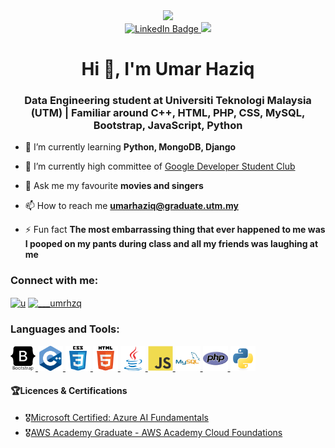 <div id="header" align="center">
  <img src="https://media.giphy.com/media/3oKIPeSlkkwh3Pt6A8/giphy.gif" width="200"/>
</div>

<div id="badges" align="center">
  <a href="https://www.linkedin.com/in/umar-haziq-75805b226/">
    <img src="https://img.shields.io/badge/LinkedIn-blue?style=for-the-badge&logo=linkedin&logoColor=white" alt="LinkedIn Badge"/>
  </a>
<a href="">
    <img src="https://img.shields.io/badge/-ePortfolio-yellowgreen?style=for-the-badge"/>
  </a>
</div>
  




<h1 align="center">Hi 👋, I'm Umar Haziq</h1>
<h3 align="center">Data Engineering student at Universiti Teknologi Malaysia (UTM) | Familiar around C++, HTML, PHP, CSS, MySQL, Bootstrap, JavaScript, Python</h3>

- 🌱 I’m currently learning **Python, MongoDB, Django**

- 🤝 I’m currently high committee of [Google Developer Student Club](https://gdsc.community.dev/universiti-teknologi-malaysia/)

- 💬 Ask me my favourite **movies and singers**

- 📫 How to reach me **umarhaziq@graduate.utm.my**

- ⚡ Fun fact **The most embarrassing thing that ever happened to me was I pooped on my pants during class and all my friends was laughing at me**

<h3 align="left">Connect with me:</h3>
<p align="left">
<a href="https://linkedin.com/in/u" target="blank"><img align="center" src="https://raw.githubusercontent.com/rahuldkjain/github-profile-readme-generator/master/src/images/icons/Social/linked-in-alt.svg" alt="u" height="30" width="40" /></a>
<a href="https://instagram.com/___umrhzq" target="blank"><img align="center" src="https://raw.githubusercontent.com/rahuldkjain/github-profile-readme-generator/master/src/images/icons/Social/instagram.svg" alt="___umrhzq" height="30" width="40" /></a>
</p>

<h3 align="left">Languages and Tools:</h3>
<p align="left"> <a href="https://getbootstrap.com" target="_blank" rel="noreferrer"> <img src="https://raw.githubusercontent.com/devicons/devicon/master/icons/bootstrap/bootstrap-plain-wordmark.svg" alt="bootstrap" width="40" height="40"/> </a> <a href="https://www.w3schools.com/cpp/" target="_blank" rel="noreferrer"> <img src="https://raw.githubusercontent.com/devicons/devicon/master/icons/cplusplus/cplusplus-original.svg" alt="cplusplus" width="40" height="40"/> </a> <a href="https://www.w3schools.com/css/" target="_blank" rel="noreferrer"> <img src="https://raw.githubusercontent.com/devicons/devicon/master/icons/css3/css3-original-wordmark.svg" alt="css3" width="40" height="40"/> </a> <a href="https://www.w3.org/html/" target="_blank" rel="noreferrer"> <img src="https://raw.githubusercontent.com/devicons/devicon/master/icons/html5/html5-original-wordmark.svg" alt="html5" width="40" height="40"/> </a> <a href="https://www.java.com" target="_blank" rel="noreferrer"> <img src="https://raw.githubusercontent.com/devicons/devicon/master/icons/java/java-original.svg" alt="java" width="40" height="40"/> </a> <a href="https://developer.mozilla.org/en-US/docs/Web/JavaScript" target="_blank" rel="noreferrer"> <img src="https://raw.githubusercontent.com/devicons/devicon/master/icons/javascript/javascript-original.svg" alt="javascript" width="40" height="40"/> </a> <a href="https://www.mysql.com/" target="_blank" rel="noreferrer"> <img src="https://raw.githubusercontent.com/devicons/devicon/master/icons/mysql/mysql-original-wordmark.svg" alt="mysql" width="40" height="40"/> </a> <a href="https://www.php.net" target="_blank" rel="noreferrer"> <img src="https://raw.githubusercontent.com/devicons/devicon/master/icons/php/php-original.svg" alt="php" width="40" height="40"/> </a> <a href="https://www.python.org" target="_blank" rel="noreferrer"> <img src="https://raw.githubusercontent.com/devicons/devicon/master/icons/python/python-original.svg" alt="python" width="40" height="40"/> </a> </p>


#### 🏆Licences & Certifications
- 🎖️[Microsoft Certified: Azure AI Fundamentals](https://www.credly.com/earner/earned/badge/ef76b8e1-2d43-4fed-a885-fc0ae4e8ff2c)
- 🎖️[AWS Academy Graduate - AWS Academy Cloud Foundations](https://www.credly.com/earner/earned/badge/6ec7d1da-46c3-404b-a336-af6d39c353df)
